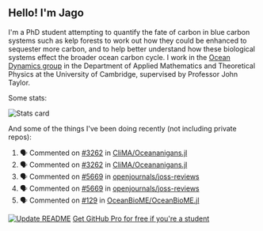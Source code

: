 ## Hello! I'm Jago

I'm a PhD student attempting to quantify the fate of carbon in blue carbon systems such as kelp forests to work out how they could be enhanced to sequester more carbon, and to help better understand how these biological systems effect the broader ocean carbon cycle. I work in the <a href="https://www.damtp.cam.ac.uk/user/jrt51/" class="emph">Ocean Dynamics group</a> in the Department of Applied Mathematics and Theoretical Physics at the University of Cambridge, supervised by Professor John Taylor.

Some stats:
<!--
![](https://raw.githubusercontent.com/jagoosw/jagoosw/main/profile-summary-card-output/nord_dark/0-profile-details.svg)
![](https://raw.githubusercontent.com/jagoosw/jagoosw/main/profile-summary-card-output/nord_dark/3-stats.svg)
![](https://raw.githubusercontent.com/jagoosw/jagoosw/main/profile-summary-card-output/nord_dark/4-productive-time.svg)
-->
![Stats card](https://github-readme-stats.vercel.app/api?username=jagoosw&count_private=true&show_icons=true&theme=transparent&hide_title=true)

And some of the things I've been doing recently (not including private repos):
<!--START_SECTION:activity-->
1. 🗣 Commented on [#3262](https://github.com/CliMA/Oceananigans.jl/pull/3262#issuecomment-1717609513) in [CliMA/Oceananigans.jl](https://github.com/CliMA/Oceananigans.jl)
2. 🗣 Commented on [#3262](https://github.com/CliMA/Oceananigans.jl/pull/3262#issuecomment-1717571221) in [CliMA/Oceananigans.jl](https://github.com/CliMA/Oceananigans.jl)
3. 🗣 Commented on [#5669](https://github.com/openjournals/joss-reviews/issues/5669#issuecomment-1716661829) in [openjournals/joss-reviews](https://github.com/openjournals/joss-reviews)
4. 🗣 Commented on [#5669](https://github.com/openjournals/joss-reviews/issues/5669#issuecomment-1716420705) in [openjournals/joss-reviews](https://github.com/openjournals/joss-reviews)
5. 🗣 Commented on [#129](https://github.com/OceanBioME/OceanBioME.jl/issues/129#issuecomment-1716419892) in [OceanBioME/OceanBioME.jl](https://github.com/OceanBioME/OceanBioME.jl)
<!--END_SECTION:activity-->


[![Update README](https://github.com/jagoosw/jagoosw/actions/workflows/update-readme.yml/badge.svg)](https://github.com/jagoosw/jagoosw/actions/workflows/update-readme.yml)
[Get GitHub Pro for free if you're a student](https://education.github.com/pack)

